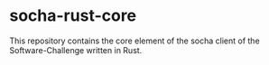 # socha-rust-core
This repository contains the core element of the socha client of the Software-Challenge written in Rust.
